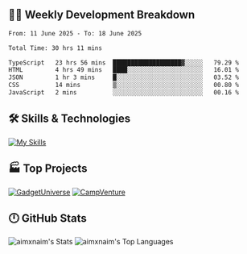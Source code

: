 

## 🧑‍💻 Weekly Development Breakdown

<!--START_SECTION:waka-->

```txt
From: 11 June 2025 - To: 18 June 2025

Total Time: 30 hrs 11 mins

TypeScript   23 hrs 56 mins  ███████████████████▓░░░░░   79.29 %
HTML         4 hrs 49 mins   ████░░░░░░░░░░░░░░░░░░░░░   16.01 %
JSON         1 hr 3 mins     █░░░░░░░░░░░░░░░░░░░░░░░░   03.52 %
CSS          14 mins         ▒░░░░░░░░░░░░░░░░░░░░░░░░   00.80 %
JavaScript   2 mins          ░░░░░░░░░░░░░░░░░░░░░░░░░   00.16 %
```

<!--END_SECTION:waka-->

## 🛠️ Skills & Technologies

[![My Skills](https://skillicons.dev/icons?i=angular,react,docker,mongodb,nodejs,express,github,bootstrap,prisma,postman,postgres&perline=8)](https://skillicons.dev)

## 🏭 Top Projects

[![GadgetUniverse](https://github-readme-stats.vercel.app/api/pin/?username=aimxnaim&repo=GadgetUniverse&theme=dark)](https://github.com/aimxnaim/GadgetUniverse)
[![CampVenture](https://github-readme-stats.vercel.app/api/pin/?username=aimxnaim&repo=CampVenture&theme=dark)](https://github.com/aimxnaim/CampVenture)

## 🕛 GitHub Stats

![aimxnaim's Stats](https://github-readme-stats.vercel.app/api?username=aimxnaim&theme=tokyonight&show_icons=true&hide_border=true&count_private=true)
![aimxnaim's Top Languages](https://github-readme-stats.vercel.app/api/top-langs/?username=aimxnaim&theme=tokyonight&show_icons=true&hide_border=true&layout=compact)




